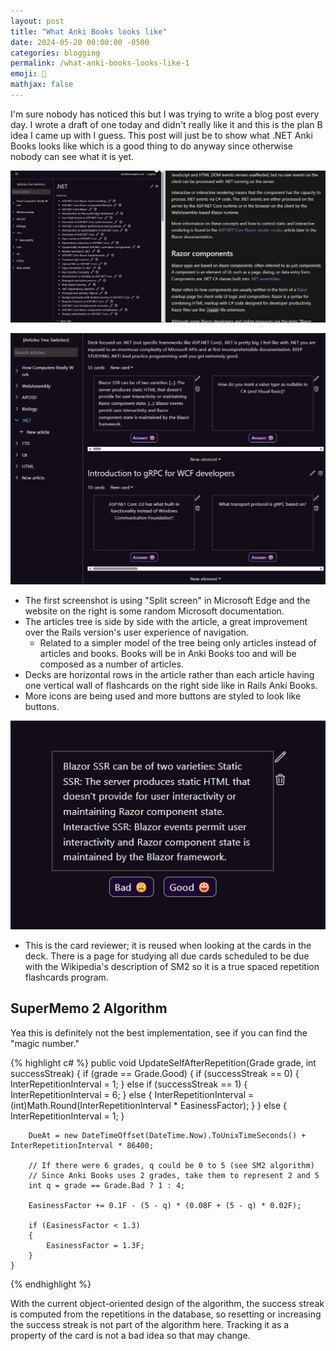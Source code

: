 ```yaml
---
layout: post
title: "What Anki Books looks like"
date: 2024-05-20 00:00:00 -0500
categories: blogging
permalink: /what-anki-books-looks-like-1
emoji: 🫡
mathjax: false
---
```


I'm sure nobody has noticed this but I was trying to write a blog post  every day. I wrote a draft of one today and didn't really like it and this is the plan B idea I came up with I guess. This post will just be to show what .NET Anki Books looks like which is a good thing to do anyway since otherwise nobody can see what it is yet.

![Ruby on Rails Anki Books book overview page](assets/screenshots/ankibooks-5-20-2024-1.png)

![Anki Books Screensot 1](assets/screenshots/ankibooks-5-20-2024-2.png)

- The first screenshot is using "Split screen" in Microsoft Edge and the website on the right is some random Microsoft documentation.
- The articles tree is side by side with the article, a great improvement over the Rails version's user experience of navigation.
    - Related to a simpler model of the tree being only articles instead of articles and books. Books will be in Anki Books too and will be composed as a number of articles.
- Decks are horizontal rows in the article rather than each article having one vertical wall of flashcards on the right side like in Rails Anki Books.
- More icons are being used and more buttons are styled to look like buttons.

![Card reviewer](assets/screenshots/ankibooks-5-20-2024-3.png)

- This is the card reviewer; it is reused when looking at the cards in the deck. There is a page for studying all due cards scheduled to be due with the Wikipedia's description of SM2 so it is a true spaced repetition flashcards program.

## SuperMemo 2 Algorithm

Yea this is definitely not the best implementation, see if you can find the "magic number."

{% highlight c# %}
    public void UpdateSelfAfterRepetition(Grade grade, int successStreak)
    {
        if (grade == Grade.Good)
        {
            if (successStreak == 0)
            {
                InterRepetitionInterval = 1;
            }
            else if (successStreak == 1)
            {
                InterRepetitionInterval = 6;
            }
            else
            {
                InterRepetitionInterval = (int)Math.Round(InterRepetitionInterval * EasinessFactor);
            }
        }
        else
        {
            InterRepetitionInterval = 1;
        }

        DueAt = new DateTimeOffset(DateTime.Now).ToUnixTimeSeconds() + InterRepetitionInterval * 86400;

        // If there were 6 grades, q could be 0 to 5 (see SM2 algorithm)
        // Since Anki Books uses 2 grades, take them to represent 2 and 5
        int q = grade == Grade.Bad ? 1 : 4;

        EasinessFactor += 0.1F - (5 - q) * (0.08F + (5 - q) * 0.02F);

        if (EasinessFactor < 1.3)
        {
            EasinessFactor = 1.3F;
        }
    }
{% endhighlight %}

With the current object-oriented design of the algorithm, the success streak is computed from the repetitions in the database, so resetting or increasing the success streak is not part of the algorithm here. Tracking it as a property of the card is not a bad idea so that may change.
